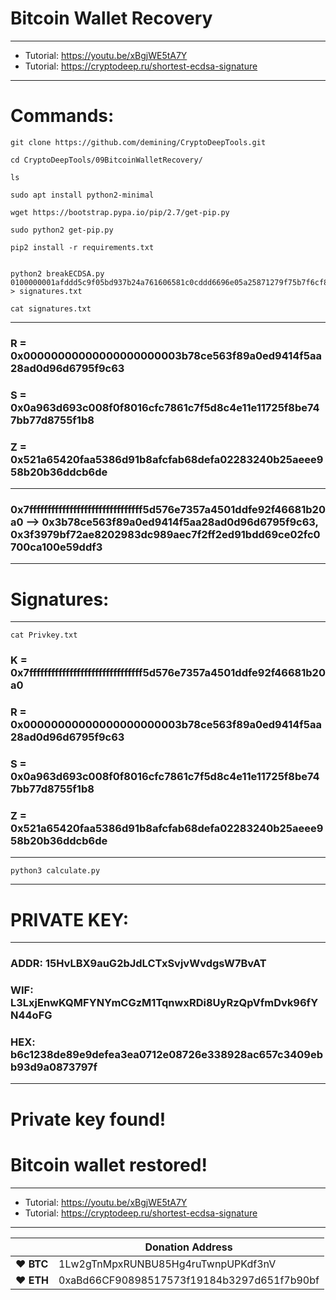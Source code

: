 # Bitcoin Wallet Recovery

---

* Tutorial: https://youtu.be/xBgjWE5tA7Y
* Tutorial: https://cryptodeep.ru/shortest-ecdsa-signature

---

# Commands:

    git clone https://github.com/demining/CryptoDeepTools.git

    cd CryptoDeepTools/09BitcoinWalletRecovery/

    ls
    
    sudo apt install python2-minimal

    wget https://bootstrap.pypa.io/pip/2.7/get-pip.py
    
    sudo python2 get-pip.py
    
    pip2 install -r requirements.txt

   
    python2 breakECDSA.py 0100000001afddd5c9f05bd937b24a761606581c0cddd6696e05a25871279f75b7f6cf891f250000005f3c303902153b78ce563f89a0ed9414f5aa28ad0d96d6795f9c6302200a963d693c008f0f8016cfc7861c7f5d8c4e11e11725f8be747bb77d8755f1b8012103151033d660dc0ef657f379065cab49932ce4fb626d92e50d4194e026328af853ffffffff010000000000000000016a00000000 > signatures.txt
    
    cat signatures.txt

---
 
###   R = 0x00000000000000000000003b78ce563f89a0ed9414f5aa28ad0d96d6795f9c63
###   S = 0x0a963d693c008f0f8016cfc7861c7f5d8c4e11e11725f8be747bb77d8755f1b8
###   Z = 0x521a65420faa5386d91b8afcfab68defa02283240b25aeee958b20b36ddcb6de    

---

###   0x7fffffffffffffffffffffffffffffff5d576e7357a4501ddfe92f46681b20a0 --> 0x3b78ce563f89a0ed9414f5aa28ad0d96d6795f9c63, 0x3f3979bf72ae8202983dc989aec7f2ff2ed91bdd69ce02fc0700ca100e59ddf3

---

#   Signatures:

---

    cat Privkey.txt
    
###   K = 0x7fffffffffffffffffffffffffffffff5d576e7357a4501ddfe92f46681b20a0
###   R = 0x00000000000000000000003b78ce563f89a0ed9414f5aa28ad0d96d6795f9c63
###   S = 0x0a963d693c008f0f8016cfc7861c7f5d8c4e11e11725f8be747bb77d8755f1b8
###   Z = 0x521a65420faa5386d91b8afcfab68defa02283240b25aeee958b20b36ddcb6de

---

    python3 calculate.py

---

# PRIVATE KEY:

---

###   ADDR: 15HvLBX9auG2bJdLCTxSvjvWvdgsW7BvAT
###   WIF:  L3LxjEnwKQMFYNYmCGzM1TqnwxRDi8UyRzQpVfmDvk96fYN44oFG
###   HEX:  b6c1238de89e9defea3ea0712e08726e338928ac657c3409ebb93d9a0873797f 


---

# Private key found!
# Bitcoin wallet restored!

---

* Tutorial: https://youtu.be/xBgjWE5tA7Y
* Tutorial: https://cryptodeep.ru/shortest-ecdsa-signature

---







|  | Donation Address |
| --- | --- |
| ♥ __BTC__ | 1Lw2gTnMpxRUNBU85Hg4ruTwnpUPKdf3nV |
| ♥ __ETH__ | 0xaBd66CF90898517573f19184b3297d651f7b90bf |
